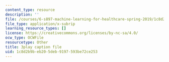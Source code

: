 ```yaml
---
content_type: resource
description: ''
file: /courses/6-s897-machine-learning-for-healthcare-spring-2019/1c8d2b9beb205deb9197593be72ce253_MdUnh4PaGKw.vtt
file_type: application/x-subrip
learning_resource_types: []
license: https://creativecommons.org/licenses/by-nc-sa/4.0/
ocw_type: OCWFile
resourcetype: Other
title: 3play caption file
uid: 1c8d2b9b-eb20-5deb-9197-593be72ce253
---
```

